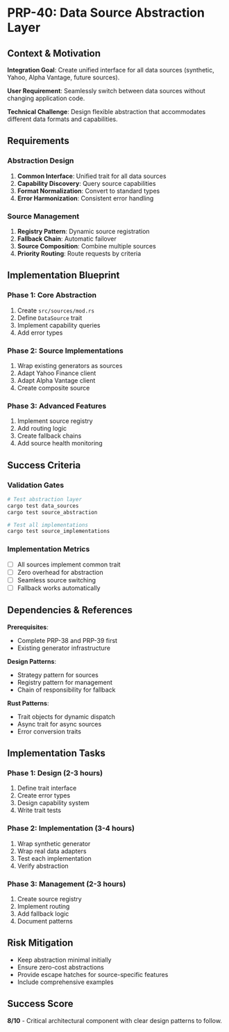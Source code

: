 # PRP-40: Data Source Abstraction Layer

## Context & Motivation

**Integration Goal**: Create unified interface for all data sources (synthetic, Yahoo, Alpha Vantage, future sources).

**User Requirement**: Seamlessly switch between data sources without changing application code.

**Technical Challenge**: Design flexible abstraction that accommodates different data formats and capabilities.

## Requirements

### Abstraction Design
1. **Common Interface**: Unified trait for all data sources
2. **Capability Discovery**: Query source capabilities
3. **Format Normalization**: Convert to standard types
4. **Error Harmonization**: Consistent error handling

### Source Management
1. **Registry Pattern**: Dynamic source registration
2. **Fallback Chain**: Automatic failover
3. **Source Composition**: Combine multiple sources
4. **Priority Routing**: Route requests by criteria

## Implementation Blueprint

### Phase 1: Core Abstraction
1. Create `src/sources/mod.rs`
2. Define `DataSource` trait
3. Implement capability queries
4. Add error types

### Phase 2: Source Implementations
1. Wrap existing generators as sources
2. Adapt Yahoo Finance client
3. Adapt Alpha Vantage client
4. Create composite source

### Phase 3: Advanced Features
1. Implement source registry
2. Add routing logic
3. Create fallback chains
4. Add source health monitoring

## Success Criteria

### Validation Gates
```bash
# Test abstraction layer
cargo test data_sources
cargo test source_abstraction

# Test all implementations
cargo test source_implementations
```

### Implementation Metrics
- [ ] All sources implement common trait
- [ ] Zero overhead for abstraction
- [ ] Seamless source switching
- [ ] Fallback works automatically

## Dependencies & References

**Prerequisites**:
- Complete PRP-38 and PRP-39 first
- Existing generator infrastructure

**Design Patterns**:
- Strategy pattern for sources
- Registry pattern for management
- Chain of responsibility for fallback

**Rust Patterns**:
- Trait objects for dynamic dispatch
- Async trait for async sources
- Error conversion traits

## Implementation Tasks

### Phase 1: Design (2-3 hours)
1. Define trait interface
2. Create error types
3. Design capability system
4. Write trait tests

### Phase 2: Implementation (3-4 hours)
1. Wrap synthetic generator
2. Wrap real data adapters
3. Test each implementation
4. Verify abstraction

### Phase 3: Management (2-3 hours)
1. Create source registry
2. Implement routing
3. Add fallback logic
4. Document patterns

## Risk Mitigation
- Keep abstraction minimal initially
- Ensure zero-cost abstractions
- Provide escape hatches for source-specific features
- Include comprehensive examples

## Success Score
**8/10** - Critical architectural component with clear design patterns to follow.